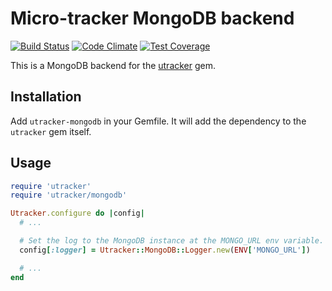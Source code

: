 # Micro-tracker MongoDB backend

[![Build Status](https://travis-ci.org/nicoolas25/micro-tracker-mongodb.svg)](https://travis-ci.org/nicoolas25/micro-tracker-mongodb)
[![Code Climate](https://codeclimate.com/github/nicoolas25/micro-tracker-mongodb/badges/gpa.svg)](https://codeclimate.com/github/nicoolas25/micro-tracker-mongodb)
[![Test Coverage](https://codeclimate.com/github/nicoolas25/micro-tracker-mongodb/badges/coverage.svg)](https://codeclimate.com/github/nicoolas25/micro-tracker-mongodb)

This is a MongoDB backend for the [utracker][utracker] gem.

## Installation

Add `utracker-mongodb` in your Gemfile. It will add the dependency to the
`utracker` gem itself.

## Usage

``` ruby
require 'utracker'
require 'utracker/mongodb'

Utracker.configure do |config|
  # ...

  # Set the log to the MongoDB instance at the MONGO_URL env variable.
  config[:logger] = Utracker::MongoDB::Logger.new(ENV['MONGO_URL'])

  # ...
end
```

[utracker]: https://github.com/nicoolas25/micro-tracker
